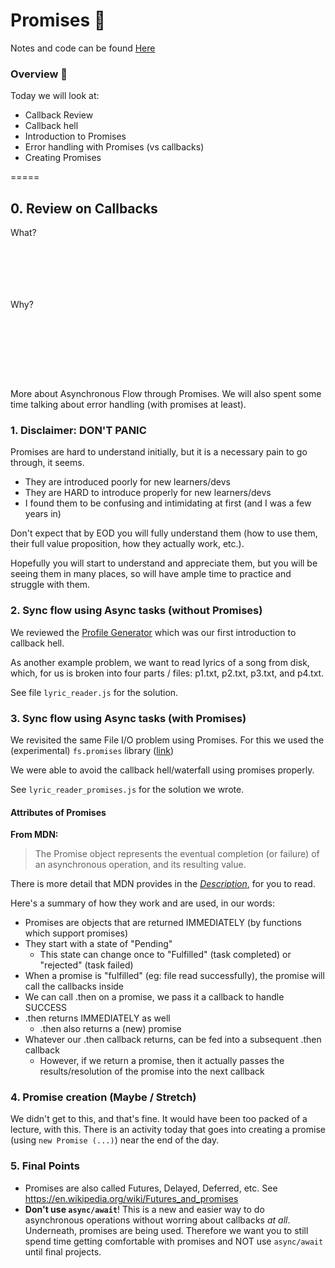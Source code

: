 

# Promises 💍

Notes and code can be found [Here](https://github.com/tborsa/lectures/tree/master/week2/day4)


### Overview 📢

Today we will look at:
- Callback Review
- Callback hell
- Introduction to Promises
- Error handling with Promises (vs callbacks)
- Creating Promises

=====

## 0. Review on Callbacks

What? 

```






```


Why? 

```








```

More about Asynchronous Flow through Promises. We will also spent some time talking about error handling (with promises at least).

### 1. Disclaimer: DON'T PANIC

Promises are hard to understand initially, but it is a necessary pain to go through, it seems.

- They are introduced poorly for new learners/devs
- They are HARD to introduce properly for new learners/devs
- I found them to be confusing and intimidating at first (and I was a few years in)

Don't expect that by EOD you will fully understand them (how to use them, their full value proposition, how they actually work, etc.). 

Hopefully you will start to understand and appreciate them, but you will be seeing them in many places, so will have ample time to practice and struggle with them.

### 2. Sync flow using Async tasks (without Promises)

We reviewed the [Profile Generator](https://web.compass.lighthouselabs.ca/c583c1da-f7c8-478b-81a9-9497579a8ac2) which was our first introduction to callback hell.

As another example problem, we want to read lyrics of a song from disk, which, for us is broken into four parts / files: p1.txt, p2.txt, p3.txt, and p4.txt.

See file `lyric_reader.js` for the solution.

### 3. Sync flow using Async tasks (with Promises)

We revisited the same File I/O problem using Promises. For this we used the (experimental) `fs.promises` library ([link](https://nodejs.org/dist/latest-v10.x/docs/api/fs.html#fs_fs_promises_api))

We were able to avoid the callback hell/waterfall using promises properly.

See `lyric_reader_promises.js` for the solution we wrote.

#### Attributes of Promises

**From MDN:**

> The Promise object represents the eventual completion (or failure) of an asynchronous operation, and its resulting value.

There is more detail that MDN provides in the [_Description_](https://developer.mozilla.org/en-US/docs/Web/JavaScript/Reference/Global_Objects/Promise#Description), for you to read.

Here's a summary of how they work and are used, in our words:

- Promises are objects that are returned IMMEDIATELY (by functions which support promises)
- They start with a state of "Pending"
  - This state can change once to "Fulfilled" (task completed) or "rejected" (task failed)
- When a promise is "fulfilled" (eg: file read successfully), the promise will call the callbacks inside
- We can call .then on a promise, we pass it a callback to handle SUCCESS
- .then returns IMMEDIATELY as well
  - .then also returns a (new) promise
- Whatever our .then callback returns, can be fed into a subsequent .then callback
  - However, if we return a promise, then it actually passes the results/resolution of the promise into the next callback
  
### 4. Promise creation (Maybe / Stretch)

We didn't get to this, and that's fine. It would have been too packed of a lecture, with this. There is an activity today that goes into creating a promise (using `new Promise (...)`) near the end of the day.

### 5. Final Points

- Promises are also called Futures, Delayed, Deferred, etc. See <https://en.wikipedia.org/wiki/Futures_and_promises>
- **Don't use `async/await`**! This is a new and easier way to do asynchronous operations without worring about callbacks _at all_. Underneath, promises are being used. Therefore we want you to still spend time getting comfortable with promises and NOT use `async/await` until final projects.